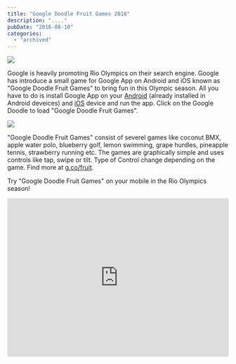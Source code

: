 ```yaml
---
title: "Google Doodle Fruit Games 2016"
description: "...."
pubDate: "2016-08-10"
categories: 
  - "archived"
---
```


[![](/images/2016-doodle-fruit-games-day-5-5688836437835776-hp2x.gif)](https://4.bp.blogspot.com/-M2owt3JQOZo/V6tN8SzHvDI/AAAAAAAADFA/ZZDwfxhZZCoxCeJLr2-e4nrthDKGd-kewCLcB/s1600/2016-doodle-fruit-games-day-5-5688836437835776-hp2x.gif)

  

Google is heavily promoting Rio Olympics on their search engine. Google has introduce a small game for Google App on Android and iOS known as "Google Doodle Fruit Games" to bring fun in this Olympic season. All you have to do is install Google App on your [Android](https://play.google.com/store/apps/details?id=com.google.android.googlequicksearchbox) (already installed in Android deveices) and [iOS](https://itunes.apple.com/app/apple-store/id284815942?mt=8) device and run the app. Click on the Google Doodle to load "Google Doodle Fruit Games".

  

[![](/images/php9q4jhk.jpg)](https://1.bp.blogspot.com/-nEhjKMtYNTQ/V6tONppEp3I/AAAAAAAADFE/LcoLiumvHYoywPMkD16D6G1rglDJHKJFwCLcB/s1600/php9q4jhk.jpg)

  

  

"Google Doodle Fruit Games" consist of severel games like coconut BMX, apple water polo, blueberry golf, lemon swimming, grape hurdles, pineapple tennis, strawberry running etc. The games are graphically simple and uses controls like tap, swipe or tilt. Type of Control change depending on the game. Find more at [g.co/fruit](http://g.co/fruit).

  

Try "Google Doodle Fruit Games" on your mobile in the Rio Olympics season!

  

<iframe allowfullscreen data-thumbnail-src="https://i.ytimg.com/vi/0iAXasoA-PI/0.jpg" frameborder="0" height="360" src="https://www.youtube.com/embed/0iAXasoA-PI?feature=player_embedded" width="100%"></iframe>
